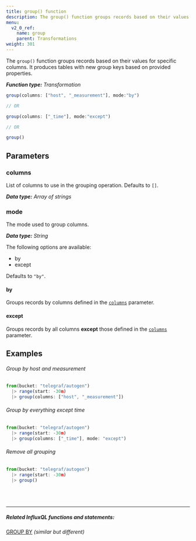 ```yaml
---
title: group() function
description: The group() function groups records based on their values for specific columns.
menu:
  v2_0_ref:
    name: group
    parent: Transformations
weight: 301
---
```


The `group()` function groups records based on their values for specific columns.
It produces tables with new group keys based on provided properties.

_**Function type:** Transformation_

```js
group(columns: ["host", "_measurement"], mode:"by")

// OR

group(columns: ["_time"], mode:"except")

// OR

group()
```

## Parameters

### columns
List of columns to use in the grouping operation.
Defaults to `[]`.

_**Data type:** Array of strings_

### mode
The mode used to group columns.

_**Data type:** String_

The following options are available:

- by
- except

Defaults to `"by"`.

#### by
Groups records by columns defined in the [`columns`](#columns) parameter.

#### except
Groups records by all columns **except** those defined in the [`columns`](#columns) parameter.

## Examples

###### Group by host and measurement
```js
from(bucket: "telegraf/autogen")
  |> range(start: -30m)
  |> group(columns: ["host", "_measurement"])
```

###### Group by everything except time
```js
from(bucket: "telegraf/autogen")
  |> range(start: -30m)
  |> group(columns: ["_time"], mode: "except")
```

###### Remove all grouping
```js
from(bucket: "telegraf/autogen")
  |> range(start: -30m)
  |> group()
```

<hr style="margin-top:4rem"/>

##### Related InfluxQL functions and statements:
[GROUP BY](https://docs.influxdata.com/influxdb/latest/query_language/data_exploration/#the-group-by-clause) _(similar but different)_
